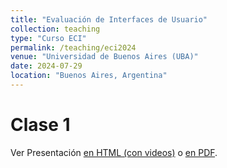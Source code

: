 ```yaml
---
title: "Evaluación de Interfaces de Usuario"
collection: teaching
type: "Curso ECI"
permalink: /teaching/eci2024
venue: "Universidad de Buenos Aires (UBA)"
date: 2024-07-29
location: "Buenos Aires, Argentina"
---
```


<!-- Material del curso "Evaluación de Interfaces de Usuario" dictado en la ECI 2024, Universidad de Buenos Aires, Argentina.  -->

Clase 1
======
Ver Presentación [en HTML (con videos)](https://carlagriggio.com/files/ECI1/) o [en PDF](https://carlagriggio.com/files/ECI1/ECI1.pdf). 

<!-- Heading 2
======

Heading 3
====== -->